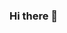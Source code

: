 ### Hi there 👋

<!--
**FarisIzzaturRahman/FarisIzzaturRahman** is a ✨ _special_ ✨ repository because its `README.md` (this file) appears on your GitHub profile.

Here are some ideas to get you started:

- 🌱 I’m currently learning MultiOmics and Deep Learning
- 👯 I’m looking to collaborate on Bioinformatics and Data Science
- 📫 How to reach me: farisizzaturrahman@gmail.com


<img src="https://github-readme-stats.vercel.app/api?username=FarisIzzaturRahman&show_icons=true" width="400">
